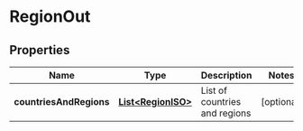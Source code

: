 

# RegionOut


## Properties

| Name | Type | Description | Notes |
|------------ | ------------- | ------------- | -------------|
|**countriesAndRegions** | [**List&lt;RegionISO&gt;**](RegionISO.md) | List of countries and regions |  [optional] |



